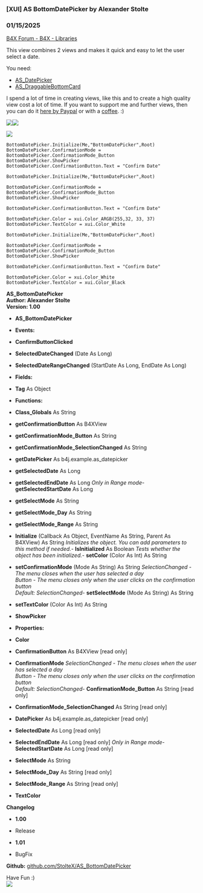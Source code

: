 ###  [XUI] AS BottomDatePicker by Alexander Stolte
### 01/15/2025
[B4X Forum - B4X - Libraries](https://www.b4x.com/android/forum/threads/149266/)

This view combines 2 views and makes it quick and easy to let the user select a date.  
  
You need:  

- [AS\_DatePicker](https://www.b4x.com/android/forum/threads/b4x-xui-as-datepicker-fast-navigate-to-a-month-year-decade-century-rangedatepicker.139957/)
- [AS\_DraggableBottomCard](https://www.b4x.com/android/forum/threads/b4x-xui-as-draggable-bottom-card.121219/)

  
I spend a lot of time in creating views, like this and to create a high quality view cost a lot of time. If you want to support me and further views, then you can do it [here by Paypal](https://www.paypal.com/donate/?hosted_button_id=PBJGJWDDSM6ZG) or with a [coffee](https://www.buymeacoffee.com/astolte). :)  
  
![](https://www.b4x.com/android/forum/attachments/144116)![](https://www.b4x.com/android/forum/attachments/144117)  
  
![](https://www.b4x.com/android/forum/attachments/144118)  
  

```B4X
BottomDatePicker.Initialize(Me,"BottomDatePicker",Root)  
BottomDatePicker.ConfirmationMode = BottomDatePicker.ConfirmationMode_Button  
BottomDatePicker.ShowPicker  
BottomDatePicker.ConfirmationButton.Text = "Confirm Date"
```

  

```B4X
BottomDatePicker.Initialize(Me,"BottomDatePicker",Root)  
   
BottomDatePicker.ConfirmationMode = BottomDatePicker.ConfirmationMode_Button  
BottomDatePicker.ShowPicker  
   
BottomDatePicker.ConfirmationButton.Text = "Confirm Date"  
   
BottomDatePicker.Color = xui.Color_ARGB(255,32, 33, 37)  
BottomDatePicker.TextColor = xui.Color_White
```

  

```B4X
BottomDatePicker.Initialize(Me,"BottomDatePicker",Root)  
   
BottomDatePicker.ConfirmationMode = BottomDatePicker.ConfirmationMode_Button  
BottomDatePicker.ShowPicker  
   
BottomDatePicker.ConfirmationButton.Text = "Confirm Date"  
   
BottomDatePicker.Color = xui.Color_White  
BottomDatePicker.TextColor = xui.Color_Black
```

  
**AS\_BottomDatePicker  
Author: Alexander Stolte  
Version: 1.00**  

- **AS\_BottomDatePicker**

- **Events:**

- **ConfirmButtonClicked**
- **SelectedDateChanged** (Date As Long)
- **SelectedDateRangeChanged** (StartDate As Long, EndDate As Long)

- **Fields:**

- **Tag** As Object

- **Functions:**

- **Class\_Globals** As String
- **getConfirmationButton** As B4XView
- **getConfirmationMode\_Button** As String
- **getConfirmationMode\_SelectionChanged** As String
- **getDatePicker** As b4j.example.as\_datepicker
- **getSelectedDate** As Long
- **getSelectedEndDate** As Long
*Only in Range mode*- **getSelectedStartDate** As Long
- **getSelectMode** As String
- **getSelectMode\_Day** As String
- **getSelectMode\_Range** As String
- **Initialize** (Callback As Object, EventName As String, Parent As B4XView) As String
*Initializes the object. You can add parameters to this method if needed.*- **IsInitialized** As Boolean
*Tests whether the object has been initialized.*- **setColor** (Color As Int) As String
- **setConfirmationMode** (Mode As String) As String
*SelectionChanged - The menu closes when the user has selected a day  
 Button - The menu closes only when the user clicks on the confirmation button  
 Default: SelectionChanged*- **setSelectMode** (Mode As String) As String
- **setTextColor** (Color As Int) As String
- **ShowPicker**

- **Properties:**

- **Color**
- **ConfirmationButton** As B4XView [read only]
- **ConfirmationMode**
*SelectionChanged - The menu closes when the user has selected a day  
 Button - The menu closes only when the user clicks on the confirmation button  
 Default: SelectionChanged*- **ConfirmationMode\_Button** As String [read only]
- **ConfirmationMode\_SelectionChanged** As String [read only]
- **DatePicker** As b4j.example.as\_datepicker [read only]
- **SelectedDate** As Long [read only]
- **SelectedEndDate** As Long [read only]
*Only in Range mode*- **SelectedStartDate** As Long [read only]
- **SelectMode** As String
- **SelectMode\_Day** As String [read only]
- **SelectMode\_Range** As String [read only]
- **TextColor**

**Changelog**  

- **1.00**

- Release

- **1.01**

- BugFix

**Github:** [github.com/StolteX/AS\_BottomDatePicker](https://github.com/StolteX/AS_BottomDatePicker)  
  
Have Fun :)  
[![](https://www.b4x.com/android/forum/attachments/paypal-donate-button-png-clipart-png.79848/)](https://www.paypal.com/donate/?hosted_button_id=PBJGJWDDSM6ZG)